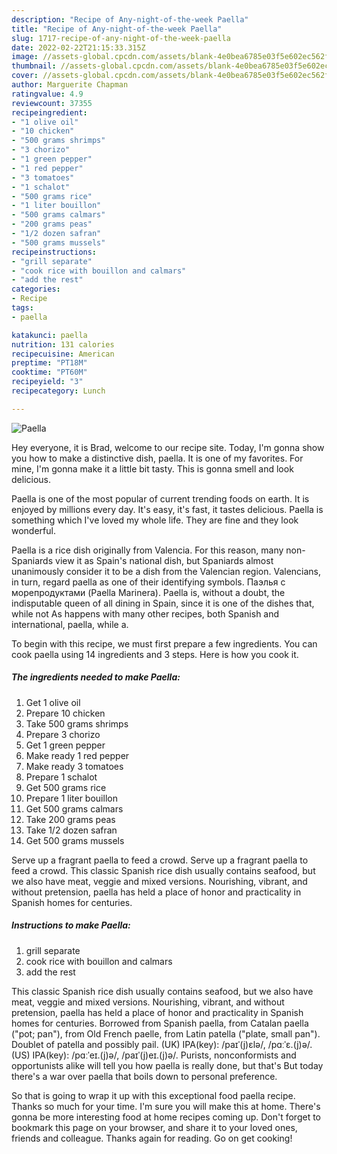 ```yaml
---
description: "Recipe of Any-night-of-the-week Paella"
title: "Recipe of Any-night-of-the-week Paella"
slug: 1717-recipe-of-any-night-of-the-week-paella
date: 2022-02-22T21:15:33.315Z
image: //assets-global.cpcdn.com/assets/blank-4e0bea6785e03f5e602ec562f230caae08da540cada707380b4fe1bbebba43da.png
thumbnail: //assets-global.cpcdn.com/assets/blank-4e0bea6785e03f5e602ec562f230caae08da540cada707380b4fe1bbebba43da.png
cover: //assets-global.cpcdn.com/assets/blank-4e0bea6785e03f5e602ec562f230caae08da540cada707380b4fe1bbebba43da.png
author: Marguerite Chapman
ratingvalue: 4.9
reviewcount: 37355
recipeingredient:
- "1 olive oil"
- "10 chicken"
- "500 grams shrimps"
- "3 chorizo"
- "1 green pepper"
- "1 red pepper"
- "3 tomatoes"
- "1 schalot"
- "500 grams rice"
- "1 liter bouillon"
- "500 grams calmars"
- "200 grams peas"
- "1/2 dozen safran"
- "500 grams mussels"
recipeinstructions:
- "grill separate"
- "cook rice with bouillon and calmars"
- "add the rest"
categories:
- Recipe
tags:
- paella

katakunci: paella 
nutrition: 131 calories
recipecuisine: American
preptime: "PT18M"
cooktime: "PT60M"
recipeyield: "3"
recipecategory: Lunch

---
```



![Paella](//assets-global.cpcdn.com/assets/blank-4e0bea6785e03f5e602ec562f230caae08da540cada707380b4fe1bbebba43da.png)

Hey everyone, it is Brad, welcome to our recipe site. Today, I'm gonna show you how to make a distinctive dish, paella. It is one of my favorites. For mine, I'm gonna make it a little bit tasty. This is gonna smell and look delicious.

Paella is one of the most popular of current trending foods on earth. It is enjoyed by millions every day. It's easy, it's fast, it tastes delicious. Paella is something which I've loved my whole life. They are fine and they look wonderful.

Paella is a rice dish originally from Valencia. For this reason, many non-Spaniards view it as Spain&#39;s national dish, but Spaniards almost unanimously consider it to be a dish from the Valencian region. Valencians, in turn, regard paella as one of their identifying symbols. Паэлья с морепродуктами (Paella Marinera). Paella is, without a doubt, the indisputable queen of all dining in Spain, since it is one of the dishes that, while not As happens with many other recipes, both Spanish and international, paella, while a.


To begin with this recipe, we must first prepare a few ingredients. You can cook paella using 14 ingredients and 3 steps. Here is how you cook it.

<!--inarticleads1-->

##### The ingredients needed to make Paella:

1. Get 1 olive oil
1. Prepare 10 chicken
1. Take 500 grams shrimps
1. Prepare 3 chorizo
1. Get 1 green pepper
1. Make ready 1 red pepper
1. Make ready 3 tomatoes
1. Prepare 1 schalot
1. Get 500 grams rice
1. Prepare 1 liter bouillon
1. Get 500 grams calmars
1. Take 200 grams peas
1. Take 1/2 dozen safran
1. Get 500 grams mussels


Serve up a fragrant paella to feed a crowd. Serve up a fragrant paella to feed a crowd. This classic Spanish rice dish usually contains seafood, but we also have meat, veggie and mixed versions. Nourishing, vibrant, and without pretension, paella has held a place of honor and practicality in Spanish homes for centuries. 

<!--inarticleads2-->

##### Instructions to make Paella:

1. grill separate
1. cook rice with bouillon and calmars
1. add the rest


This classic Spanish rice dish usually contains seafood, but we also have meat, veggie and mixed versions. Nourishing, vibrant, and without pretension, paella has held a place of honor and practicality in Spanish homes for centuries. Borrowed from Spanish paella, from Catalan paella ("pot; pan"), from Old French paelle, from Latin patella ("plate, small pan"). Doublet of patella and possibly pail. (UK) IPA(key): /paɪˈ(j)ɛlə/, /pɑːˈɛ.(j)ə/. (US) IPA(key): /pɑːˈeɪ.(j)ə/, /paɪˈ(j)eɪ.(j)ə/. Purists, nonconformists and opportunists alike will tell you how paella is really done, but that&#39;s But today there&#39;s a war over paella that boils down to personal preference. 

So that is going to wrap it up with this exceptional food paella recipe. Thanks so much for your time. I'm sure you will make this at home. There's gonna be more interesting food at home recipes coming up. Don't forget to bookmark this page on your browser, and share it to your loved ones, friends and colleague. Thanks again for reading. Go on get cooking!
